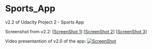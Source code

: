 # Sports_App
v2.2 of Udacity Project 2 - Sports App

Screenshot from v2.2:
[[ScreenShot 1](http://i293.photobucket.com/albums/mm63/GringoBG/Screenshot_2017-04-07-00-13-56.png)]
[[ScreenShot 2](http://i293.photobucket.com/albums/mm63/GringoBG/Screenshot_2017-04-07-00-12-54.png)]
[[ScreenShot 3](http://i293.photobucket.com/albums/mm63/GringoBG/Screenshot_2017-04-07-00-20-30.png)]

Video presentantion of v2.0 of the app:
[![ScreenShot](https://i.ytimg.com/vi/0dOAZ1l32hE/maxresdefault.jpg)](https://youtu.be/0dOAZ1l32hE)

